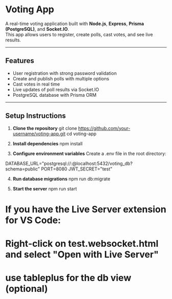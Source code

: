 # Voting App

A real-time voting application built with **Node.js**, **Express**, **Prisma (PostgreSQL)**, and **Socket.IO**.  
This app allows users to register, create polls, cast votes, and see live results.

---

## Features

- User registration with strong password validation
- Create and publish polls with multiple options
- Cast votes in real time
- Live updates of poll results via Socket.IO
- PostgreSQL database with Prisma ORM

---

## Setup Instructions

1. **Clone the repository**
   git clone https://github.com/your-username/voting-app.git
   cd voting-app

2. **Install dependencies**
   npm install

3. **Configure environment variables**
   Create a .env file in the root directory:

DATABASE_URL="postgresql://<user>:<password>@localhost:5432/voting_db?schema=public"
PORT=8080
JWT_SECRET="test"

4. **Run database migrations**
   npm run db:migrate

5. **Start the server**
   npm run start

# If you have the Live Server extension for VS Code:

# Right-click on test.websocket.html and select "Open with Live Server"

# use tableplus for the db view (optional)
